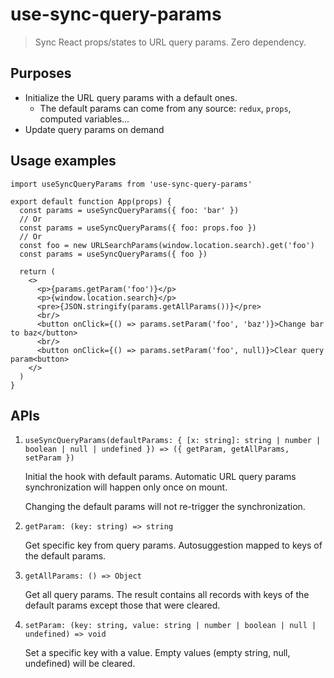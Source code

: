 # use-sync-query-params

> Sync React props/states to URL query params. Zero dependency.

## Purposes

- Initialize the URL query params with a default ones.
  - The default params can come from any source: `redux`, `props`, computed variables...
- Update query params on demand

## Usage examples

```TSX
import useSyncQueryParams from 'use-sync-query-params'

export default function App(props) {
  const params = useSyncQueryParams({ foo: 'bar' })
  // Or
  const params = useSyncQueryParams({ foo: props.foo })
  // Or
  const foo = new URLSearchParams(window.location.search).get('foo')
  const params = useSyncQueryParams({ foo })

  return (
    <>
      <p>{params.getParam('foo')}</p>
      <p>{window.location.search}</p>
      <pre>{JSON.stringify(params.getAllParams())}</pre>
      <br/>
      <button onClick={() => params.setParam('foo', 'baz')}>Change bar to baz</button>
      <br/>
      <button onClick={() => params.setParam('foo', null)}>Clear query param<button>
    </>
  )
}
```

## APIs

1. `useSyncQueryParams(defaultParams: { [x: string]: string | number | boolean | null | undefined }) => ({ getParam, getAllParams, setParam })`

   Initial the hook with default params. Automatic URL query params synchronization will happen only once on mount.

   Changing the default params will not re-trigger the synchronization.

2. `getParam: (key: string) => string`

   Get specific key from query params. Autosuggestion mapped to keys of the default params.

3. `getAllParams: () => Object`

   Get all query params. The result contains all records with keys of the default params except those that were cleared.

4. `setParam: (key: string, value: string | number | boolean | null | undefined) => void`

   Set a specific key with a value. Empty values (empty string, null, undefined) will be cleared.
